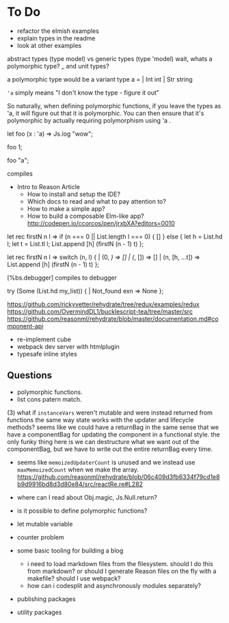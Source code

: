 # To Do

- refactor the elmish examples
- explain types in the readme
- look at other examples

abstract types (type model) vs generic types (type 'model)
wait, whats a polymorphic type?
_ and unit types?

a polymorphic type would be a variant
type a = | Int int | Str string

`'a`  simply means "I don't know the type - figure it out"

So naturally, when defining polymorphic functions, if you leave the types as 'a, it will figure out that it is polymorphic. You can then ensure that it's polymorphic by actually requiring polymorphism using 'a .


let foo (x : 'a) => Js.log "wow";

foo 1;

foo "a";

compiles

- Intro to Reason Article
  - How to install and setup the IDE?
  - Which docs to read and what to pay attention to?
  - How to make a simple app?
  - How to build a composable Elm-like app?
http://codepen.io/ccorcos/pen/jrxbXA?editors=0010


let rec firstN n l =>
  if (n === 0 || List.length l === 0) {
    []
  } else {
    let h = List.hd l;
    let t = List.tl l;
    List.append [h] (firstN (n - 1) t)
  };

let rec firstN n l =>
  switch (n, l) {
  | (0, _) => []
  | (_, []) => []
  | (n, [h, ...t]) => List.append [h] (firstN (n - 1) t)
  };


[%bs.debugger] compiles to debugger


try (Some (List.hd my_list)) {
| Not_found exn => None
};


https://github.com/rickyvetter/rehydrate/tree/redux/examples/redux
https://github.com/OvermindDL1/bucklescript-tea/tree/master/src
https://github.com/reasonml/rehydrate/blob/master/documentation.md#component-api


- re-implement cube
- webpack dev server with htmlplugin
- typesafe inline styles


## Questions

- polymorphic functions.
- list cons patern match.

(3) what if `instanceVars` weren't mutable and were instead returned from functions the same way state works with the updater and lifecycle methods? seems like we could have a returnBag in the same sense that we have a componentBag for updating the component in a functional style. the only funky thing here is we can destructure what we want out of the componentBag, but we have to write out the entire returnBag every time.

- seems like `memoizedUpdaterCount` is unused and we instead use `maxMemoizedCount` when we make the array. https://github.com/reasonml/rehydrate/blob/06c409d3fb6334f79cd1e8b9d9916bd8d3d80e84/src/reactRe.re#L282

- where can I read about Obj.magic, Js.Null.return?

- is it possible to define polymorphic functions?

- let mutable variable

- counter problem

- some basic tooling for building a blog
  - i need to load markdown files from the filesystem. should I do this from markdown? or should I generate Reason files on the fly with a makefile? should I use webpack?
  - how can i codesplit and asynchronously modules separately?


- publishing packages
- utility packages
